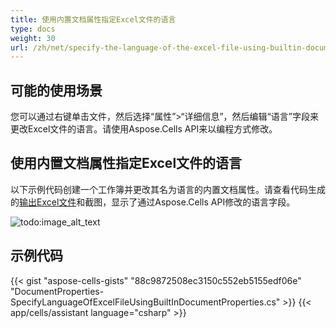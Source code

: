 ```yaml
---
title: 使用内置文档属性指定Excel文件的语言
type: docs
weight: 30
url: /zh/net/specify-the-language-of-the-excel-file-using-builtin-document-properties/
---
```


## **可能的使用场景**

您可以通过右键单击文件，然后选择“属性”>“详细信息”，然后编辑“语言”字段来更改Excel文件的语言。请使用Aspose.Cells API来以编程方式修改。

## **使用内置文档属性指定Excel文件的语言**

以下示例代码创建一个工作簿并更改其名为语言的内置文档属性。请查看代码生成的[输出Excel文件](64716891.xlsx)和截图，显示了通过Aspose.Cells API修改的语言字段。

![todo:image_alt_text](specify-the-language-of-the-excel-file-using-builtin-document-properties_1.png)

## **示例代码**

{{< gist "aspose-cells-gists" "88c9872508ec3150c552eb5155edf06e" "DocumentProperties-SpecifyLanguageOfExcelFileUsingBuiltInDocumentProperties.cs" >}}
{{< app/cells/assistant language="csharp" >}}
